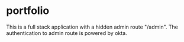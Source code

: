# portfolio

This is a full stack application with a hidden admin route "/admin". The authentication to admin route is powered by okta.
